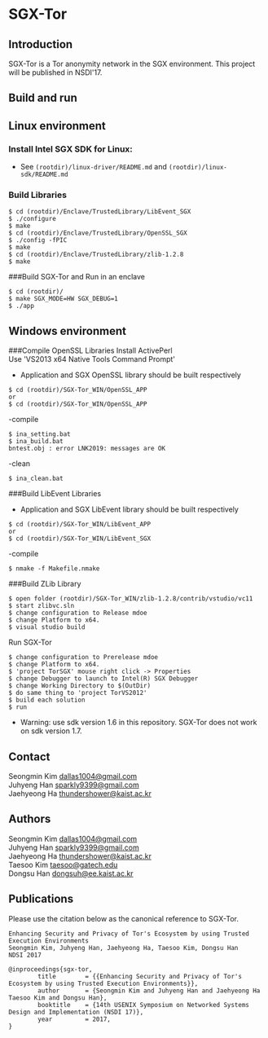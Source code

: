# SGX-Tor

Introduction
------------
SGX-Tor is a Tor anonymity network in the SGX environment.
This project will be published in NSDI'17.

Build and run
------------

## Linux environment

### Install Intel SGX SDK for Linux:
- See `(rootdir)/linux-driver/README.md` and `(rootdir)/linux-sdk/README.md`

### Build Libraries
~~~~~{.sh}
$ cd (rootdir)/Enclave/TrustedLibrary/LibEvent_SGX
$ ./configure
$ make 
$ cd (rootdir)/Enclave/TrustedLibrary/OpenSSL_SGX
$ ./config -fPIC
$ make
$ cd (rootdir)/Enclave/TrustedLibrary/zlib-1.2.8
$ make
~~~~~

###Build SGX-Tor and Run in an enclave
~~~~~{.sh}
$ cd (rootdir)/
$ make SGX_MODE=HW SGX_DEBUG=1
$ ./app
~~~~~

## Windows environment

###Compile OpenSSL Libraries 
Install ActivePerl<br />
Use 'VS2013 x64 Native Tools Command Prompt'<br />
- Application and SGX OpenSSL library should be built respectively
~~~~~{.sh}
$ cd (rootdir)/SGX-Tor_WIN/OpenSSL_APP
or
$ cd (rootdir)/SGX-Tor_WIN/OpenSSL_APP
~~~~~

-compile
~~~~~{.sh}
$ ina_setting.bat
$ ina_build.bat
bntest.obj : error LNK2019: messages are OK
~~~~~

-clean
~~~~~{.sh}
$ ina_clean.bat
~~~~~

###Build LibEvent Libraries
- Application and SGX LibEvent library should be built respectively
~~~~~{.sh}
$ cd (rootdir)/SGX-Tor_WIN/LibEvent_APP
or
$ cd (rootdir)/SGX-Tor_WIN/LibEvent_SGX
~~~~~

-compile
~~~~~{.sh}
$ nmake -f Makefile.nmake
~~~~~

###Build ZLib Library

~~~~~{.sh}
$ open folder (rootdir)/SGX-Tor_WIN/zlib-1.2.8/contrib/vstudio/vc11
$ start zlibvc.sln
$ change configuration to Release mdoe
$ change Platform to x64.
$ visual studio build
~~~~~

Run SGX-Tor

~~~~~{.sh}
$ change configuration to Prerelease mdoe
$ change Platform to x64.
$ 'project TorSGX' mouse right click -> Properties
$ change Debugger to launch to Intel(R) SGX Debugger
$ change Working Directory to $(OutDir)
$ do same thing to 'project TorVS2012'
$ build each solution
$ run
~~~~~

- Warning: use sdk version 1.6 in this repository. SGX-Tor does not work on sdk version 1.7.

## Contact

Seongmin Kim <dallas1004@gmail.com><br />
Juhyeng Han <sparkly9399@gmail.com><br />
Jaehyeong Ha <thundershower@kaist.ac.kr>

## Authors

Seongmin Kim <dallas1004@gmail.com><br />
Juhyeng Han <sparkly9399@gmail.com><br />
Jaehyeong Ha <thundershower@kaist.ac.kr><br />
Taesoo Kim <taesoo@gatech.edu><br />
Dongsu Han <dongsuh@ee.kaist.ac.kr>

## Publications

Please use the citation below as the canonical reference to SGX-Tor.

~~~~~{.sh}
Enhancing Security and Privacy of Tor's Ecosystem by using Trusted Execution Environments
Seongmin Kim, Juhyeng Han, Jaehyeong Ha, Taesoo Kim, Dongsu Han
NDSI 2017

@inproceedings{sgx-tor,
        title        = {{Enhancing Security and Privacy of Tor's Ecosystem by using Trusted Execution Environments}},
        author       = {Seongmin Kim and Juhyeng Han and Jaehyeong Ha Taesoo Kim and Dongsu Han},
        booktitle    = {14th USENIX Symposium on Networked Systems Design and Implementation (NSDI 17)},
        year         = 2017,
}
~~~~~

